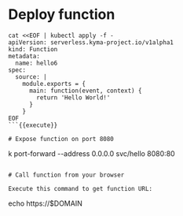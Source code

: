 
# Deploy function

```
cat <<EOF | kubectl apply -f -
apiVersion: serverless.kyma-project.io/v1alpha1
kind: Function
metadata:
  name: hello6
spec:
  source: |
    module.exports = {
      main: function(event, context) {
        return 'Hello World!'
      }
    }
EOF
```{{execute}}

# Expose function on port 8080

```
k port-forward --address 0.0.0.0 svc/hello 8080:80
```{{execute}}

# Call function from your browser

Execute this command to get function URL:
```
echo https://$DOMAIN
```{{execute}}



